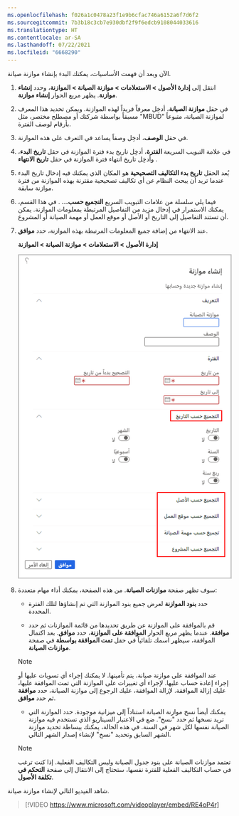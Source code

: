 ```yaml
---
ms.openlocfilehash: f026a1c0478a23f1e9b6cfac746a6152a6f7d6f2
ms.sourcegitcommit: 7b3b18c3cb7e930dbf2f9f6edcb9108044033616
ms.translationtype: HT
ms.contentlocale: ar-SA
ms.lasthandoff: 07/22/2021
ms.locfileid: "6668290"
---
```

الآن وبعد أن فهمت الأساسيات، يمكنك البدء بإنشاء موازنة صيانة.

1.  انتقل إلى **إدارة الأصول > الاستعلامات > موازنة الصيانة > الموازنة**، وحدد **إنشاء موازنة**. يظهر مربع الحوار **إنشاء موازنة**.
2.  في حقل **موازنة الصيانة**، أدخِل معرفاً فريداً لهذه الموازنة. ويمكن تحديد هذا المعرف مسبقاً بواسطة شركتك أو مصطلح مختصر، مثل "MBUD" لموازنة الصيانة، متبوعاً بأرقام لوصف الفترة. 
3.  في حقل **الوصف**، أدخِل وصفاً يساعد في التعرف على هذه الموازنة.
4.  في علامة التبويب السريعة **الفترة**، أدخِل تاريخ بدء فترة الموازنة في حقل **تاريخ البدء**، وأدخِل تاريخ انتهاء فترة الموازنة في حقل **تاريخ الانتهاء** .
5.  يُعد الحقل **تاريخ بدء التكاليف التصحيحية** هو المكان الذي يمكنك فيه إدخال تاريخ البدء عندما تريد أن يبحث النظام عن أي تكاليف تصحيحية مقترنة بهذه الموازنة من فترة موازنة سابقة.
6.  فيما يلي سلسلة من علامات التبويب السريع **التجميع حسب...** . في هذا القسم، يمكنك الاستمرار في إدخال مزيد من التفاصيل المرتبطة بمعلومات الموازنة. يمكن أن تستند التفاصيل إلى التاريخ أو الأصل أو موقع العمل أو مهمة الصيانة أو المشروع. 
7.  عند الانتهاء من إضافة جميع المعلومات المرتبطة بهذه الموازنة، حدد **موافق**.

    **إدارة الأصول > الاستعلامات > موازنة الصيانة > الموازنة**

    [![لقطة شاشة لصفحة "إنشاء موازنة" تُبرز علامات التبويب السريعة "التجميع حسب".](../media/create-budget-ssm.png)](../media/create-budget-ssm.png#lightbox)

8.  سوف تظهر صفحة **موازنات الصيانة**. من هذه الصفحة، يمكنك أداء مهام متعددة: 


    -    حدد **بنود الموازنة** لعرض جميع بنود الموازنة التي تم إنشاؤها لتلك الفترة المحددة. 


    - قم بالموافقة على الموازنة عن طريق تحديدها من قائمة الموازنات ثم حدد **موافقة**. عندما يظهر مربع الحوار **الموافقة على الموازنة**، حدد **موافق**. بعد اكتمال الموافقة، سيظهر اسمك تلقائياً في حقل **تمت الموافقة بواسطة** في صفحة **موازنات الصيانة**.
    
    > [!NOTE]
    > عند الموافقة على موازنة صيانة، يتم تأمينها. لا يمكنك إجراء أي تسويات عليها أو إجراء إعادة حساب عليها. لإجراء أي تغييرات على الموازنة التي تمت الموافقة عليها، عليك إزالة الموافقة. لإزالة الموافقة، عليك الرجوع إلى موازنة الصيانة، حدد **موافقة** ثم حدد **موافق**.


    - يمكنك أيضاً نسخ موازنة الصيانة استناداً إلى ميزانية موجودة. حدد الموازنة التي تريد نسخها ثم حدد "نسخ". ضع في الاعتبار السيناريو الذي تستخدم فيه موازنة الصيانة نفسها لكل شهر في السنة. في هذه الحالة، يمكنك ببساطة تحديد موازنة الشهر السابق وتحديد "نسخ" لإنشاء إصدار الشهر التالي.

    > [!NOTE]
    > تعتمد موازنات الصيانة على بنود جدول الصيانة وليس التكاليف الفعلية. إذا كنت ترغب في حساب التكاليف الفعلية للفترة نفسها، ستحتاج إلى الانتقال إلى صفحة **التحكم في تكلفة الأصول**.


شاهد الفيديو التالي لإنشاء موازنة صيانة.
 
> [!VIDEO https://www.microsoft.com/videoplayer/embed/RE4oP4r]
